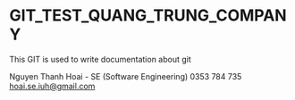 # GIT_TEST_QUANG_TRUNG_COMPANY
This GIT is used to write documentation about git

Nguyen Thanh Hoai - SE (Software Engineering)
0353 784 735
hoai.se.iuh@gmail.com
